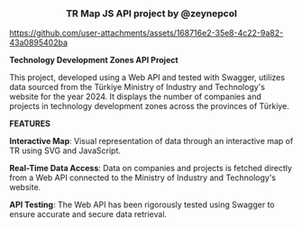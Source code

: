 <h3 align="center">TR Map JS API project by @zeynepcol</h3>

https://github.com/user-attachments/assets/168716e2-35e8-4c22-9a82-43a0895402ba





**Technology Development Zones API Project**


This project, developed using a Web API and tested with Swagger, utilizes data sourced from the Türkiye Ministry of Industry and Technology's website for the year 2024. It displays the number of companies and projects in technology development zones across the provinces of Türkiye.



**FEATURES**


**Interactive Map**: Visual representation of data through an interactive map of TR using SVG and JavaScript.

**Real-Time Data Access**: Data on companies and projects is fetched directly from a Web API connected to the Ministry of Industry and Technology's website.

**API Testing**: The Web API has been rigorously tested using Swagger to ensure accurate and secure data retrieval.
